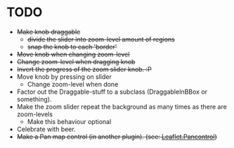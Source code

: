 TODO
====
 - <del>Make knob draggable</del>
     - <del>divide the slider into zoom-level amount of regions</del>
     - <del>snap the knob to each 'border'</del>
 - <del>Move knob when changing zoom-level</del>
 - <del>Change zoom-level when dragging knob</del>
 - <del>Invert the progress of the zoom slider knob. :P</del>
 - Move knob by pressing on slider
     - Change zoom-level when done
 - Factor out the Draggable-stuff to a subclass (DraggableInBBox or something).
 - Make the zoom slider repeat the background as many times as there are zoom-levels
     - Make this behaviour optional
 - Celebrate with beer.
 - <del>Make a Pan map control (in another plugin). (see: [Leaflet.Pancontrol][1])</del>

[1]: https://github.com/kartena/Leaflet.Pancontrol